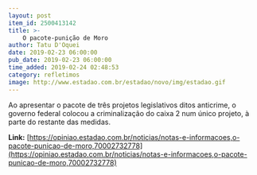 ```yaml
---
layout: post
item_id: 2500413142
title: >-
    O pacote-punição de Moro
author: Tatu D'Oquei
date: 2019-02-23 06:00:00
pub_date: 2019-02-23 06:00:00
time_added: 2019-02-24 02:48:53
category: refletimos
image: http://www.estadao.com.br/estadao/novo/img/estadao.gif
---
```


Ao apresentar o pacote de três projetos legislativos ditos anticrime, o governo federal colocou a criminalização do caixa 2 num único projeto, à parte do restante das medidas.

**Link:** [https://opiniao.estadao.com.br/noticias/notas-e-informacoes,o-pacote-punicao-de-moro,70002732778](https://opiniao.estadao.com.br/noticias/notas-e-informacoes,o-pacote-punicao-de-moro,70002732778)

